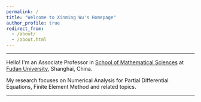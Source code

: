 ```yaml
---
permalink: /
title: "Welcome to Xinming Wu's Homepage"
author_profile: true
redirect_from: 
  - /about/
  - /about.html
---
```


---

Hello! I'm an Associate Professor in [School of Mathematical Sciences](https://math.fudan.edu.cn) at [Fudan University](https://www.fudan.edu.cn), Shanghai, China.

My research focuses on Numerical Analysis for Partial Differential Equations, Finite Element Method and related topics.

---
